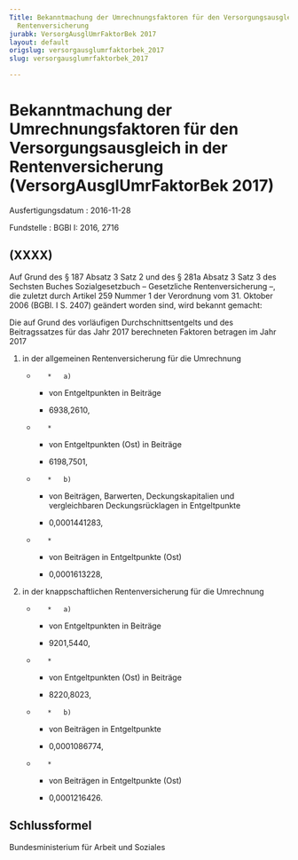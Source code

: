 ```yaml
---
Title: Bekanntmachung der Umrechnungsfaktoren für den Versorgungsausgleich in der
  Rentenversicherung
jurabk: VersorgAusglUmrFaktorBek 2017
layout: default
origslug: versorgausglumrfaktorbek_2017
slug: versorgausglumrfaktorbek_2017

---
```


# Bekanntmachung der Umrechnungsfaktoren für den Versorgungsausgleich in der Rentenversicherung (VersorgAusglUmrFaktorBek 2017)

Ausfertigungsdatum
:   2016-11-28

Fundstelle
:   BGBl I: 2016, 2716


## (XXXX)

Auf Grund des § 187 Absatz 3 Satz 2 und des § 281a Absatz 3 Satz 3 des
Sechsten Buches Sozialgesetzbuch – Gesetzliche Rentenversicherung –,
die zuletzt durch Artikel 259 Nummer 1 der Verordnung vom 31. Oktober
2006 (BGBl. I S. 2407) geändert worden sind, wird bekannt gemacht:

Die auf Grund des vorläufigen Durchschnittsentgelts und des
Beitragssatzes für das Jahr 2017 berechneten Faktoren betragen im Jahr
2017

1.  in der allgemeinen Rentenversicherung für die Umrechnung

    *        *   a)

        *   von Entgeltpunkten in Beiträge

        *   6938,2610,


    *        *
        *   von Entgeltpunkten (Ost) in Beiträge

        *   6198,7501,


    *        *   b)

        *   von Beiträgen, Barwerten, Deckungskapitalien und vergleichbaren
            Deckungsrücklagen in Entgeltpunkte

        *   0,0001441283,


    *        *
        *   von Beiträgen in Entgeltpunkte (Ost)

        *   0,0001613228,





2.  in der knappschaftlichen Rentenversicherung für die Umrechnung

    *        *   a)

        *   von Entgeltpunkten in Beiträge

        *   9201,5440,


    *        *
        *   von Entgeltpunkten (Ost) in Beiträge

        *   8220,8023,


    *        *   b)

        *   von Beiträgen in Entgeltpunkte

        *   0,0001086774,


    *        *
        *   von Beiträgen in Entgeltpunkte (Ost)

        *   0,0001216426.








## Schlussformel

Bundesministerium für Arbeit und Soziales

